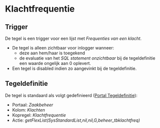 # Klachtfrequentie

## Trigger

De tegel is een trigger voor een lijst met *Frequenties van een klacht*.

* De tegel is alleen zichtbaar voor inlogger wanneer:
  * deze aan hem/haar is toegekend
  * de evaluatie van het *SQL statement onzichtbaar* bij de tegeldefinitie een waarde ongelijk aan 0 oplevert.
* Een tegel is disabled indien zo aangevinkt bij de tegeldefinitie.

## Tegeldefinitie

De tegel is standaard als volgt gedefinieerd ([Portal Tegeldefinitie](../../../../instellen_inrichten/portaldefinitie/portal_tegel.md)):

* Portaal: *Zaakbeheer*
* Kolom: *Klachten*
* Kopregel: *Klachtfrequentie*
* Actie: *getFlexList(SysStandardList,nil,nil,G,beheer_tbklachtfreq)*
